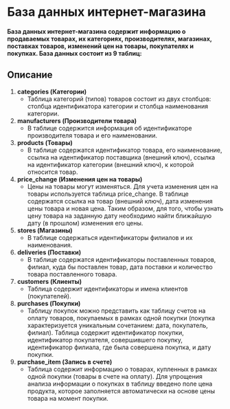 # База данных интернет-магазина
#### База данных интернет-магазина содержит информацию о продаваемых товарах, их категориях, производителях, магазинах, поставках товаров, изменений цен на товары, покупателях и покупках. База данных состоит из 9 таблиц:

## Описание
1. **categories (Категории)**
    * Таблица категорий (типов) товаров состоит из двух столбцов: столбца идентификатора категории и столбца наименования категории.
2. **manufacturers (Производители товара)**
    * В таблице содержится информация об идентификаторе производителя товара и его наименовании.
3. **products (Товары)**
    * В таблице содержатся идентификатор товара, его наименование, ссылка на идентификатор поставщика (внешний ключ), ссылка на идентификатор категории (внешний ключ), к которой относится товар.
4. **price_change (Изменения цен на товары)**
    * Цены на товары могут изменяться. Для учета изменения цен на товары используется таблица price_change. В таблице содержатся ссылка на товар (внешний ключ), дата изменения цены товара и новая цена. Таким образом, для того, чтобы узнать цену товара на заданную дату необходимо найти ближайшую дату (в прошлом) изменения его цены.
5. **stores (Магазины)**
    * В таблице содержаться идентификаторы филиалов и их наименования.
6. **deliveries (Поставки)**
    * В таблице содержатся идентификаторы поставленных товаров, филиал, куда бы поставлен товар, дата поставки и количество товара поставленного товара.
7. **customers (Клиенты)**
    * Таблица содержит идентификаторы и имена клиентов (покупателей).
8. **purchases (Покупки)**
    * Таблицу покупок можно представить как таблицу счетов на оплату товаров, покупаемых в рамках одной покупки (покупка характеризуется уникальным сочетанием: дата, покупатель, филиал). Таблица содержит идентификатор покупки, идентификатор покупателя, совершившего покупку, идентификатор филиала, где была совершена покупка, и дату покупки.
9. **purchase_item (Запись в счете)**
    * Таблица содержит информацию о товарах, купленных в рамках одной покупки (товары в счете на оплату). Для упрощения анализа информации о покупках в таблицу введено поле цена продукта, которое заполняется автоматически на основе цены товара на момент покупки.
